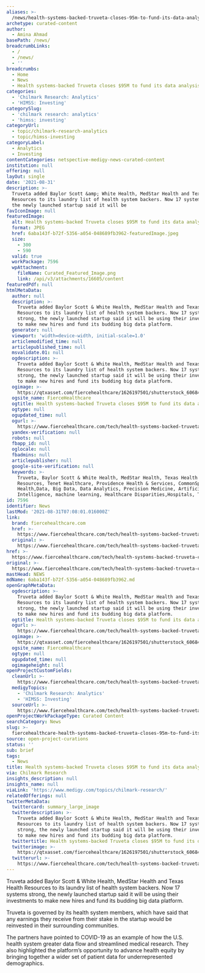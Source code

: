 ```yaml
---
aliases: >-
  /news/health-systems-backed-truveta-closes-95m-to-fund-its-data-analysis-platform
archetype: curated-content
author:
  - Amina Ahmad
basePath: /news/
breadcrumbLinks:
  - /
  - /news/
  - ''
breadcrumbs:
  - Home
  - News
  - Health systems-backed Truveta closes $95M to fund its data analysis platform
categories:
  - 'Chilmark Research: Analytics'
  - 'HIMSS: Investing'
categorySlug:
  - 'chilmark research: analytics'
  - 'himss: investing'
categoryUrl:
  - topic/chilmark-research-analytics
  - topic/himss-investing
categoryLabel:
  - Analytics
  - Investing
contentCategories: netspective-medigy-news-curated-content
institution: null
offering: null
layOut: single
date: '2021-08-31'
description: >-
  Truveta added Baylor Scott &amp; White Health, MedStar Health and Texas Health
  Resources to its laundry list of health system backers. Now 17 systems strong,
  the newly launched startup said it will be
favIconImage: null
featuredImage:
  alt: Health systems-backed Truveta closes $95M to fund its data analysis platform
  format: JPEG
  href: 6aba143f-b72f-5356-a054-048689fb3962-featuredImage.jpeg
  size:
    - 300
    - 590
  valid: true
  workPackage: 7596
  wpAttachment:
    fileName: Curated_Featured_Image.png
    link: /api/v3/attachments/16605/content
featuredPdf: null
htmlMetaData:
  author: null
  description: >-
    Truveta added Baylor Scott & White Health, MedStar Health and Texas Health
    Resources to its laundry list of health system backers. Now 17 systems
    strong, the newly launched startup said it will be using their investments
    to make new hires and fund its budding big data platform.
  generator: null
  viewport: 'width=device-width, initial-scale=1.0'
  articlemodified_time: null
  articlepublished_time: null
  msvalidate.01: null
  ogdescription: >-
    Truveta added Baylor Scott & White Health, MedStar Health and Texas Health
    Resources to its laundry list of health system backers. Now 17 systems
    strong, the newly launched startup said it will be using their investments
    to make new hires and fund its budding big data platform.
  ogimage: >-
    https://qtxasset.com/fiercehealthcare/1626197501/shutterstock_606840716.jpg/shutterstock_606840716.jpg?kgnxZS32Yj8GpkAzMjo38KwYAqXFx6aT
  ogsite_name: FierceHealthcare
  ogtitle: Health systems-backed Truveta closes $95M to fund its data analysis platform
  ogtype: null
  ogupdated_time: null
  ogurl: >-
    https://www.fiercehealthcare.com/tech/health-systems-backed-truveta-closes-95m-to-fund-its-data-analysis-platform
  yandex-verification: null
  robots: null
  fbapp_id: null
  oglocale: null
  fbadmins: null
  articlepublisher: null
  google-site-verification: null
  keywords: >-
    Truveta, Baylor Scott & White Health, MedStar Health, Texas Health
    Resources, Tenet Healthcare, Providence Health & Services, CommonSpirit
    Health,Data, Big Data, Data Analytics, Precision Medicine, Artificial
    Intelligence, machine learning, Healthcare Disparities,Hospitals, Tech
id: 7596
identifier: News
lastMod: '2021-08-31T07:08:01.016000Z'
link:
  brand: fiercehealthcare.com
  href: >-
    https://www.fiercehealthcare.com/tech/health-systems-backed-truveta-closes-95m-to-fund-its-data-analysis-platform?_hsmi=142459174&_hsenc=p2ANqtz-8348DBzgHtwQuFzckryJtBIIIioV1GRe4BlwKYvhgWeUqFHB027tAyc7yv4CW2TtdAujWM0mZSQmIbmQLT1kpH4HqpvgTaHAPgxDEXh-hSH_ITbn4&
  original: >-
    https://www.fiercehealthcare.com/tech/health-systems-backed-truveta-closes-95m-to-fund-its-data-analysis-platform?utm_campaign=Virtual%20Care%20Management%20MTR&utm_medium=email&_hsmi=142459174&_hsenc=p2ANqtz-8348DBzgHtwQuFzckryJtBIIIioV1GRe4BlwKYvhgWeUqFHB027tAyc7yv4CW2TtdAujWM0mZSQmIbmQLT1kpH4HqpvgTaHAPgxDEXh-hSH_ITbn4&utm_content=142459174&utm_source=hs_email
href: >-
  https://www.fiercehealthcare.com/tech/health-systems-backed-truveta-closes-95m-to-fund-its-data-analysis-platform?_hsmi=142459174&_hsenc=p2ANqtz-8348DBzgHtwQuFzckryJtBIIIioV1GRe4BlwKYvhgWeUqFHB027tAyc7yv4CW2TtdAujWM0mZSQmIbmQLT1kpH4HqpvgTaHAPgxDEXh-hSH_ITbn4&
original: >-
  https://www.fiercehealthcare.com/tech/health-systems-backed-truveta-closes-95m-to-fund-its-data-analysis-platform?utm_campaign=Virtual%20Care%20Management%20MTR&utm_medium=email&_hsmi=142459174&_hsenc=p2ANqtz-8348DBzgHtwQuFzckryJtBIIIioV1GRe4BlwKYvhgWeUqFHB027tAyc7yv4CW2TtdAujWM0mZSQmIbmQLT1kpH4HqpvgTaHAPgxDEXh-hSH_ITbn4&utm_content=142459174&utm_source=hs_email
mastHead: NEWS
mdName: 6aba143f-b72f-5356-a054-048689fb3962.md
openGraphMetaData:
  ogdescription: >-
    Truveta added Baylor Scott & White Health, MedStar Health and Texas Health
    Resources to its laundry list of health system backers. Now 17 systems
    strong, the newly launched startup said it will be using their investments
    to make new hires and fund its budding big data platform.
  ogtitle: Health systems-backed Truveta closes $95M to fund its data analysis platform
  ogurl: >-
    https://www.fiercehealthcare.com/tech/health-systems-backed-truveta-closes-95m-to-fund-its-data-analysis-platform
  ogimage: >-
    https://qtxasset.com/fiercehealthcare/1626197501/shutterstock_606840716.jpg/shutterstock_606840716.jpg?kgnxZS32Yj8GpkAzMjo38KwYAqXFx6aT
  ogsite_name: FierceHealthcare
  ogtype: null
  ogupdated_time: null
  ogimageheight: null
openProjectCustomFields:
  cleanUrl: >-
    https://www.fiercehealthcare.com/tech/health-systems-backed-truveta-closes-95m-to-fund-its-data-analysis-platform?_hsmi=142459174&_hsenc=p2ANqtz-8348DBzgHtwQuFzckryJtBIIIioV1GRe4BlwKYvhgWeUqFHB027tAyc7yv4CW2TtdAujWM0mZSQmIbmQLT1kpH4HqpvgTaHAPgxDEXh-hSH_ITbn4&
  medigyTopics:
    - 'Chilmark Research: Analytics'
    - 'HIMSS: Investing'
  sourceUrl: >-
    https://www.fiercehealthcare.com/tech/health-systems-backed-truveta-closes-95m-to-fund-its-data-analysis-platform?utm_campaign=Virtual%20Care%20Management%20MTR&utm_medium=email&_hsmi=142459174&_hsenc=p2ANqtz-8348DBzgHtwQuFzckryJtBIIIioV1GRe4BlwKYvhgWeUqFHB027tAyc7yv4CW2TtdAujWM0mZSQmIbmQLT1kpH4HqpvgTaHAPgxDEXh-hSH_ITbn4&utm_content=142459174&utm_source=hs_email
openProjectWorkPackageType: Curated Content
searchCategory: News
slug: >-
  fiercehealthcare-health-systems-backed-truveta-closes-95m-to-fund-its-data-analysis-platform
source: open-project-curations
status: ''
sub: brief
tags:
  - News
title: Health systems-backed Truveta closes $95M to fund its data analysis platform
via: Chilmark Research
insights_description: null
insights_name: null
viaLink: 'https://www.medigy.com/topics/chilmark-research/'
relatedOfferings: null
twitterMetaData:
  twittercard: summary_large_image
  twitterdescription: >-
    Truveta added Baylor Scott & White Health, MedStar Health and Texas Health
    Resources to its laundry list of health system backers. Now 17 systems
    strong, the newly launched startup said it will be using their investments
    to make new hires and fund its budding big data platform.
  twittertitle: Health systems-backed Truveta closes $95M to fund its data analysis platform
  twitterimage: >-
    https://qtxasset.com/fiercehealthcare/1626197501/shutterstock_606840716.jpg/shutterstock_606840716.jpg?kgnxZS32Yj8GpkAzMjo38KwYAqXFx6aT
  twitterurl: >-
    https://www.fiercehealthcare.com/tech/health-systems-backed-truveta-closes-95m-to-fund-its-data-analysis-platform
---
```

<p>Truveta added Baylor Scott &amp; White Health, MedStar Health and Texas Health Resources to its laundry list of health system backers. Now 17 systems strong, the newly launched startup said it will be using their investments to make new hires and fund its budding big data platform.</p><p>Truveta is governed by its health system members, which have said that any earnings they receive from their stake in the startup would be reinvested in their surrounding communities.</p><p>The partners have pointed to COVID-19 as an example of how the U.S. health system greater data flow and streamlined medical research. They also highlighted the platform’s opportunity to advance health equity by bringing together a wider set of patient data for underrepresented demographics.</p>
